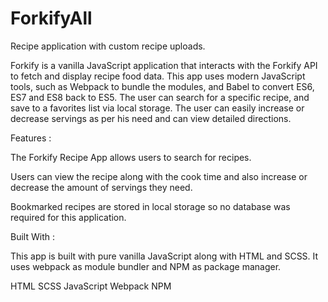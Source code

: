 # ForkifyAll

Recipe application with custom recipe uploads.

Forkify is a vanilla JavaScript application that interacts with the Forkify API to fetch and display recipe food data. This app uses modern JavaScript tools, such as Webpack to bundle the modules, and Babel to convert ES6, ES7 and ES8 back to ES5. The user can search for a specific recipe, and save to a favorites list via local storage. The user can easily increase or decrease servings as per his need and can view detailed directions.

Features : 

The Forkify Recipe App allows users to search for recipes.

Users can view the recipe along with the cook time and also increase or decrease the amount of servings they need.

Bookmarked recipes are stored in local storage so no database was required for this application.

Built With : 

This app is built with pure vanilla JavaScript along with HTML and SCSS. It uses webpack as module bundler and NPM as package manager.

HTML
SCSS
JavaScript
Webpack
NPM

